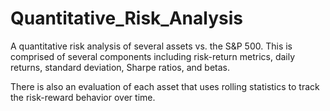 # Quantitative_Risk_Analysis
A quantitative risk analysis of several assets vs. the S&P 500. This is comprised of several components including risk-return metrics, daily returns, standard deviation, Sharpe ratios, and betas.

There is also an evaluation of each asset that uses rolling statistics to track the risk-reward behavior over time.